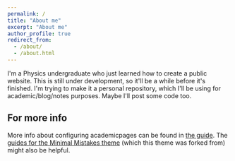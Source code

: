 ```yaml
---
permalink: /
title: "About me"
excerpt: "About me"
author_profile: true
redirect_from: 
  - /about/
  - /about.html
---
```


I'm a Physics undergraduate who just learned how to create a public website. This is still under development, so it'll be a while before it's finished. I'm trying to make it a personal repository, which I'll be using for academic/blog/notes purposes. Maybe I'll post some code too.

For more info
------
More info about configuring academicpages can be found in [the guide](https://academicpages.github.io/markdown/). The [guides for the Minimal Mistakes theme](https://mmistakes.github.io/minimal-mistakes/docs/configuration/) (which this theme was forked from) might also be helpful.
